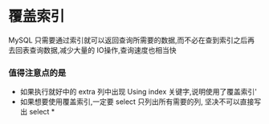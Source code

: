 # 覆盖索引

MySQL 只需要通过索引就可以返回查询所需要的数据,而不必在查到索引之后再去回表查询数据,减少大量的 IO操作,查询速度也相当快



### 值得注意点的是

- 如果执行就好中的 extra 列中出现 Using index 关键字,说明使用了覆盖索引'
- 如果想要使用覆盖索引,一定要 select 只列出所有需要的列, 坚决不可以直接写出 select * 

